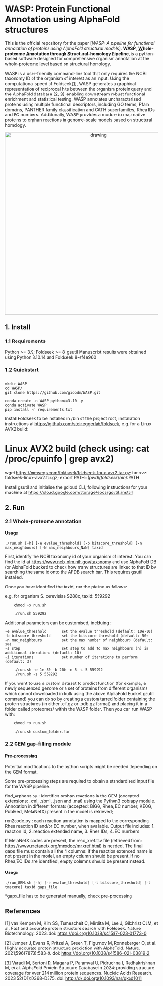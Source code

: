 # WASP: Protein Functional Annotation using AlphaFold structures
  
This is the official repository for the paper [*WASP: A pipeline for functional annotation of proteins using AlphaFold structural models*]. **WASP**, **<ins>W</ins>hole-proteome <ins>A</ins>nnotation through <ins>S</ins>tructural-homology <ins>P</ins>ipeline**, is a python-based software designed for comprehensive organism annotation at the whole-proteome level based on structural homology.

WASP is a user-friendly command-line tool that only requires the NCBI taxonomy ID of the organism of interest as an input. Using the computational speed of Foldseek[[1](https://doi.org/10.1038/s41587-023-01773-0)], WASP generates a graphical representation of reciprocal hits between the organism protein query and the AlphaFold database [[2](https://doi.org/10.1038/s41586-021-03819-2), [3](https://doi.org/10.1093/nar/gkab1061)], enabling downstream robust functional enrichment and statistical testing. WASP annotates uncharacterised proteins using multiple functional descriptors, including GO terms, Pfam domains, PANTHER family classification and CATH superfamilies, Rhea IDs and EC numbers. 
Additionally, WASP provides a module to map native proteins to orphan reactions in genome-scale models based on structural homology.


<p  align="center">

<img  src="fig.png"  alt="drawing"  width="600"/>

</p>

<!---
If you find WASP helpful in your research, please cite us:

    @article{,
      author = {},
      title = {},
      journal = {},
      volume = {},
      number = {},
      pages = {},
      year = {},
      doi = {},
      URL = {}
    }  
-->

## 1. Install

### 1.1 Requirements

Python >= 3.9; Foldseek >= 8, gsutil
Manuscript results were obtained using Python 3.10.14 and Foldseek 8-ef4e960

### 1.2 Quickstart

```

mkdir WASP
cd WASP/
git clone https://github.com/gioodm/WASP.git

conda create -n WASP python==3.10 -y
conda activate WASP
pip install -r requirements.txt

```

Install Foldseek to be installed in /bin of the project root, installation instructions at https://github.com/steineggerlab/foldseek, e.g. for a Linux AVX2 build:

# Linux AVX2 build (check using: cat /proc/cpuinfo | grep avx2)
wget https://mmseqs.com/foldseek/foldseek-linux-avx2.tar.gz; tar xvzf foldseek-linux-avx2.tar.gz; export PATH=$(pwd)/foldseek/bin/:$PATH


Install gsutil and initialise the gcloud CLI, following instructions for your machine at https://cloud.google.com/storage/docs/gsutil_install


## 2. Run

### 2.1 Whole-proteome annotation

#### Usage

```
./run.sh [-h] [-e evalue_threshold] [-b bitscore_threshold] [-n max_neighbours] [-N max_neighbours_NaN] taxid
```

First, identify the NCBI taxonomy id of your organism of interest. You can find the id at https://www.ncbi.nlm.nih.gov/taxonomy and use AlphaFold DB (or AlphaFold bucket) to check how many structures are linked to that ID by searching the same id onto the AFDB search bar. This requires gsutil installed. 

Once you have identified the taxid, run the pieline as follows:

e.g. for organism S. cerevisiae S288c, taxid: 559292

```
    chmod +x run.sh

    ./run.sh 559292

```

Additional parameters can be customised, inclduing :

    -e evalue_threshold       set the evalue threshold (default: 10e-10)
    -b bitscore threshold     set the bitscore threshold (default: 50)
    -n max_neighbours         set the max number of neighbours (default: 10)
    -s step                   set step to add to max neighbours (n) in additional iterations (default: 10)
    -i iterations             set number of iterations to perform (default: 3)

```
    ./run.sh -e 1e-50 -b 200 -n 5 -i 5 559292
    ./run.sh -s 5 559292
```

If you want to use a custom dataset to predict function (for example, a newly sequenced genome or a set of proteins from different organisms which cannot downloaded in bulk using the above AlphaFold Bucket gsutil command) you can do so by creating a custom tarred folder containing the protein structures (in either .cif.gz or .pdb.gz format) and placing it in a folder called proteomes/ within the WASP folder. Then you can run WASP with:

```
    chmod +x run.sh

    ./run.sh custom_folder.tar

```


### 2.2 GEM gap-filling module

#### Pre-processing

Potential modifications to the python scripts might be needed depending on the GEM format.

Some pre-processing steps are required to obtain a standardised input file for the WASP pipeline.

find_orphans.py : identifies orphan reactions in the GEM (accepted extensions: .xml, .sbml, .json and .mat) using the Python3 cobrapy module. Annotation in different formats (accepted: BiGG, Rhea, EC number, KEGG, PubMed, MetaNetX) present in the model is retrieved;

rxn2code.py : each reaction annotation is mapped to the corresponding Rhea reaction ID and/or EC number, when available. Output file includes: 1. reaction id, 2. reaction extended name, 3. Rhea IDs, 4. EC numbers

If MetaNetX codes are present, the reac_xref.tsv file (retrieved from: https://www.metanetx.org/mnxdoc/mnxref.html) is needed.
The final gaps_file must contain all the 4 columns; if the reaction extended name is not present in the model, an empty column should be present. If no Rhea/EC IDs are identified, empty columns should be present instead.

#### Usage

```
./run_GEM.sh [-h] [-e evalue_threshold] [-b bitscore_threshold] [-t tmscore] taxid gaps_file
```

*gaps_file has to be generated manually, check pre-processing






## References

[1] van Kempen M, Kim SS, Tumescheit C, Mirdita M, Lee J, Gilchrist CLM, et al. Fast and accurate protein structure
search with Foldseek. Nature Biotechnology. 2023. doi: https://doi.org/10.1038/s41587-023-01773-0

[2] Jumper J, Evans R, Pritzel A, Green T, Figurnov M, Ronneberger O, et al. Highly accurate protein structure prediction
with AlphaFold. Nature. 2021;596(7873):583-9. doi: https://doi.org/10.1038/s41586-021-03819-2

[3] Varadi M, Bertoni D, Magana P, Paramval U, Pidruchna I, Radhakrishnan M, et al. AlphaFold Protein Structure Database in 2024: providing structure coverage for over 214 million protein sequences. Nucleic Acids Research. 2023;52(D1):D368–D375. doi: http://dx.doi.org/10.1093/nar/gkad1011
